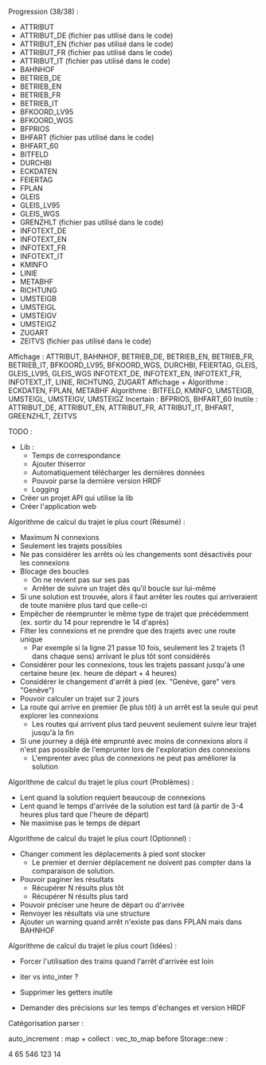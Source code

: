 Progression (38/38) :
* ATTRIBUT
* ATTRIBUT_DE (fichier pas utilisé dans le code)
* ATTRIBUT_EN (fichier pas utilisé dans le code)
* ATTRIBUT_FR (fichier pas utilisé dans le code)
* ATTRIBUT_IT (fichier pas utilisé dans le code)
* BAHNHOF
* BETRIEB_DE
* BETRIEB_EN
* BETRIEB_FR
* BETRIEB_IT
* BFKOORD_LV95
* BFKOORD_WGS
* BFPRIOS
* BHFART (fichier pas utilisé dans le code)
* BHFART_60
* BITFELD
* DURCHBI
* ECKDATEN
* FEIERTAG
* FPLAN
* GLEIS
* GLEIS_LV95
* GLEIS_WGS
* GRENZHLT (fichier pas utilisé dans le code)
* INFOTEXT_DE
* INFOTEXT_EN
* INFOTEXT_FR
* INFOTEXT_IT
* KMINFO
* LINIE
* METABHF
* RICHTUNG
* UMSTEIGB
* UMSTEIGL
* UMSTEIGV
* UMSTEIGZ
* ZUGART
* ZEITVS (fichier pas utilisé dans le code)

Affichage : ATTRIBUT, BAHNHOF, BETRIEB_DE, BETRIEB_EN, BETRIEB_FR, BETRIEB_IT, BFKOORD_LV95, BFKOORD_WGS, DURCHBI, FEIERTAG, GLEIS, GLEIS_LV95, GLEIS_WGS
            INFOTEXT_DE, INFOTEXT_EN, INFOTEXT_FR, INFOTEXT_IT, LINIE, RICHTUNG, ZUGART
Affichage + Algorithme : ECKDATEN, FPLAN, METABHF
Algorithme : BITFELD, KMINFO, UMSTEIGB, UMSTEIGL, UMSTEIGV, UMSTEIGZ
Incertain : BFPRIOS, BHFART_60
Inutile : ATTRIBUT_DE, ATTRIBUT_EN, ATTRIBUT_FR, ATTRIBUT_IT, BHFART, GREENZHLT, ZEITVS

TODO :
* Lib :
  * Temps de correspondance
  * Ajouter thiserror
  * Automatiquement télécharger les dernières données
  * Pouvoir parse la dernière version HRDF
  * Logging
* Créer un projet API qui utilise la lib
* Créer l'application web

Algorithme de calcul du trajet le plus court (Résumé) :
* Maximum N connexions
* Seulement les trajets possibles
* Ne pas considérer les arrêts où les changements sont désactivés pour les connexions
* Blocage des boucles
  * On ne revient pas sur ses pas
  * Arrêter de suivre un trajet dès qu'il boucle sur lui-même
* Si une solution est trouvée, alors il faut arrêter les routes qui arriveraient de toute manière plus tard que celle-ci
* Empêcher de réemprunter le même type de trajet que précédemment (ex. sortir du 14 pour reprendre le 14 d'après)
* Filter les connexions et ne prendre que des trajets avec une route unique
  * Par exemple si la ligne 21 passe 10 fois, seulement les 2 trajets (1 dans chaque sens) arrivant le plus tôt sont considérés
* Considérer pour les connexions, tous les trajets passant jusqu'à une certaine heure (ex. heure de départ + 4 heures)
* Considérer le changement d'arrêt à pied (ex. "Genève, gare" vers "Genève")
* Pouvoir calculer un trajet sur 2 jours
* La route qui arrive en premier (le plus tôt) à un arrêt est la seule qui peut explorer les connexions
    * Les routes qui arrivent plus tard peuvent seulement suivre leur trajet jusqu'à la fin
* Si une journey a déjà été emprunté avec moins de connexions alors il n'est pas possible de l'emprunter lors de l'exploration des connexions
    * L'emprenter avec plus de connexions ne peut pas améliorer la solution

Algorithme de calcul du trajet le plus court (Problèmes) :
* Lent quand la solution requiert beaucoup de connexions
* Lent quand le temps d'arrivée de la solution est tard  (à partir de 3-4 heures plus tard que l'heure de départ)
* Ne maximise pas le temps de départ

Algorithme de calcul du trajet le plus court (Optionnel) :
* Changer comment les déplacements à pied sont stocker
  * Le premier et dernier déplacement ne doivent pas compter dans la comparaison de solution.
* Pouvoir paginer les résultats
    * Récupérer N résults plus tôt
    * Récupérer N résults plus tard
* Pouvoir préciser une heure de départ ou d'arrivée
* Renvoyer les résultats via une structure
* Ajouter un warning quand arrêt n'existe pas dans FPLAN mais dans BAHNHOF

Algorithme de calcul du trajet le plus court (Idées) :
* Forcer l'utilisation des trains quand l'arrêt d'arrivée est loin

* iter vs into_inter ?
* Supprimer les getters inutile
* Demander des précisions sur les temps d'échanges et version HRDF

Catégorisation parser :

auto_increment :
map + collect :
vec_to_map before Storage::new :


4
65
546
123
14
